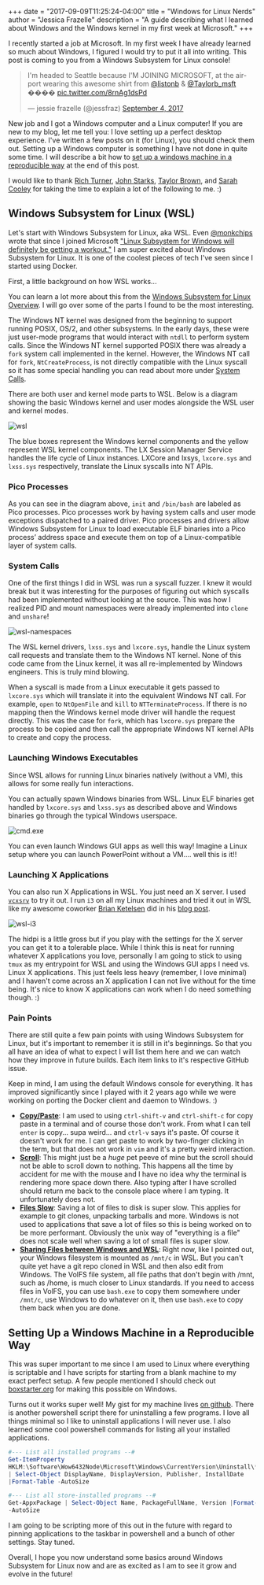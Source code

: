 +++
date = "2017-09-09T11:25:24-04:00"
title = "Windows for Linux Nerds"
author = "Jessica Frazelle"
description = "A guide describing what I learned about Windows and the Windows kernel in my first week at Microsoft."
+++

I recently started a job at Microsoft. In my first week I have already
learned so much about Windows, I figured I would try to put it all into
writing. This post is coming to you from a Windows Subsystem for Linux console!

<blockquote class="twitter-tweet" data-lang="en"><p lang="en" dir="ltr">I&#39;m
headed to Seattle because I&#39;M JOINING MICROSOFT, at the airport wearing
this awesome shirt from <a href="https://twitter.com/listonb">@listonb</a>
&amp; <a href="https://twitter.com/Taylorb_msft">@Taylorb_msft</a> ���� <a
href="https://t.co/8rnAg1dsPd">pic.twitter.com/8rnAg1dsPd</a></p>&mdash; jessie
frazelle (@jessfraz) <a
href="https://twitter.com/jessfraz/status/904710675779514368">September 4,
2017</a></blockquote>
<script async src="//platform.twitter.com/widgets.js" charset="utf-8"></script>

New job and I got a Windows computer and a Linux computer! If you are new to my
blog, let me tell you: I love setting up a perfect desktop experience.
I've written a few posts on it (for Linux), you should check them out.
Setting up a Windows
computer is something I have not done in quite some time. I will
describe a bit how to [set up a windows machine in a reproducible
way](#setting-up-a-windows-machine-in-a-reproducible-way) at the end of this
post.

I would like to thank [Rich Turner](https://twitter.com/richturn_ms), [John
Starks](https://twitter.com/gigastarks),
[Taylor Brown](https://twitter.com/Taylorb_msft), and [Sarah
Cooley](https://twitter.com/VirtualScooley) for taking the time to explain
a lot of the following to me. :)

## Windows Subsystem for Linux (WSL)

Let's start with Windows Subsystem for Linux, aka
WSL. Even [@monkchips](https://twitter.com/monkchips) wrote that since I joined
Microsoft ["Linux
Subsystem for Windows will definitely be getting
a workout."](https://redmonk.com/jgovernor/2017/09/06/on-hiring-jessie-frazelle-microsofts-developer-advocacy-hot-streak-continues/)
I am super excited about Windows Subsystem for Linux. It is one of the coolest
pieces of tech I've seen since I started using Docker.

First, a little background on how WSL works...

You can learn a lot more about this from the
[Windows Subsystem for Linux Overview](https://blogs.msdn.microsoft.com/wsl/2016/04/22/windows-subsystem-for-linux-overview/). I will go over some of the parts I found to be the most interesting.

The Windows NT kernel was designed from the beginning to support running POSIX,
OS/2, and other subsystems. In the early days, these were just user-mode
programs that would interact with `ntdll` to perform system calls. Since the
Windows NT kernel supported POSIX there was already a `fork` system call
implemented in the kernel. However, the Windows NT call for `fork`,
`NtCreateProcess`, is not directly compatible with the Linux syscall so it has
some special handling you can read about more under [System Calls](#system-calls).

There are both user and kernel mode parts to WSL. Below is a diagram showing
the basic Windows kernel and user modes alongside the WSL user and kernel
modes.

![wsl](/img/wsl.png)

The blue boxes represent the Windows kernel components and the yellow represent
WSL kernel components. The LX Session Manager Service handles the life cycle
of Linux instances. LXCore and lxsys, `lxcore.sys` and `lxss.sys` respectively,
translate the Linux syscalls into NT APIs.

### Pico Processes

As you can see in the diagram above, `init` and `/bin/bash` are labeled as
Pico processes. Pico processes work by having system calls and user mode
exceptions dispatched to a paired driver. Pico processes and drivers allow
Windows Subsystem for Linux to load executable ELF binaries into a Pico
process’ address space and execute them on top of a Linux-compatible layer of
system calls.

### System Calls

One of the first things I did in WSL was run a syscall fuzzer. I knew it would
break but it was interesting for the purposes of figuring out which syscalls
had been implemented without looking at the source. This was how I realized
PID and mount namespaces were already implemented into `clone` and `unshare`!

![wsl-namespaces](/img/wsl-unshare.gif)

The WSL kernel drivers, `lxss.sys` and `lxcore.sys`, handle the Linux system call
requests and translate them to the Windows NT kernel. None of this code came
from the Linux kernel, it was all re-implemented by Windows engineers. This is
truly mind blowing.

When a syscall is made from a Linux executable it gets
passed to `lxcore.sys` which will translate it into the equivalent Windows NT
call. For example, `open` to `NtOpenFile` and `kill` to
`NTTerminateProcess`. If there is no mapping then the Windows kernel mode
driver will handle the request directly. This was the case for `fork`, which
has `lxcore.sys` prepare the process to be copied and then call the appropriate
Windows NT kernel APIs to create and copy the process.

### Launching Windows Executables

Since WSL allows for running Linux binaries natively (without a VM),
this allows for some really fun interactions.

You can actually spawn Windows binaries from WSL. Linux ELF binaries get
handled by `lxcore.sys` and `lxss.sys` as described above and Windows binaries
go through the typical Windows userspace.

![cmd.exe](/img/cmd-exe.gif)

You can even launch Windows GUI apps as well this way! Imagine a Linux setup
where you can launch PowerPoint without a VM.... well this is it!!

### Launching X Applications

You can also run X Applications in WSL. You just need an X server. I used
[`vcxsrv`](https://sourceforge.net/projects/vcxsrv/) to try it out. I run
`i3` on all my Linux machines and tried it out in WSL like my awesome coworker [Brian Ketelsen](https://twitter.com/bketelsen)
did in his [blog post](https://brianketelsen.com/blog/i3-windows/).

![wsl-i3](/img/wsl-i3.jpg)

The hidpi is a little gross but if you play with the settings for the X server
you can get it to a tolerable place. While I think this is neat for running
whatever X applications you love, personally I am going to stick to
using `tmux` as my entrypoint for WSL and using the Windows GUI apps I need vs.
Linux X applications. This just feels less heavy (remember, I love minimal)
and I haven't come across an X application I can not live without for the
time being. It's nice to know X applications can work when I do need something
though. :)

### Pain Points

There are still quite a few pain points with using Windows Subsystem for Linux,
but it's important to remember it is still in it's beginnings.
So that you all have an idea of what to expect I will list
them here and we can watch how they improve in future builds. Each item links to
it's respective GitHub issue.

Keep in mind, I am using the default Windows console for everything. It has
improved significantly since I played with it 2 years ago while we were
working on porting the Docker client and daemon to Windows. :)

- [**Copy/Paste**](https://github.com/Microsoft/BashOnWindows/issues/235):
  I am used to using `ctrl-shift-v` and `ctrl-shift-c` for copy
  paste in a terminal and of course those don't work. From what I can tell
  `enter` is copy... supa weird... and `ctrl-v` says it's paste. Of course it
  doesn't work for me. I can get paste to work by two-finger clicking in the
  term, but that does not work in `vim` and it's a pretty weird interaction.
- [**Scroll**](https://github.com/Microsoft/BashOnWindows/issues/279):
  This might just be a _huge_ pet peeve of mine but the scroll
  should not be able to scroll down to nothing. This happens all the time by
  accident for me with the mouse and I have no idea why the terminal is
  rendering more space down there.
  Also typing after I have scrolled should return me back to the
  console place where I am typing. It unfortunately does not.
- [**Files Slow**](https://github.com/Microsoft/BashOnWindows/issues/873):
  Saving a lot of files to disk is super slow. This applies for
  example to git clones, unpacking tarballs and more. Windows is not used to
  applications that save a lot of files so this is being worked on to be more
  performant. Obviously the unix way of "everything is a file" does not scale
  well when saving a lot of small files is super slow.
- [**Sharing Files between Windows and
  WSL**](https://github.com/Microsoft/BashOnWindows/issues/1051):
  Right now, like I pointed out,
  your Windows filesystem is mounted as `/mnt/c` in WSL. But you can't quite
  yet have a git repo cloned in WSL and then also edit from Windows. The VolFS
  file system, all file paths that don't begin with /mnt, such as /home, is
  much closer to Linux standards. If you need to access files in VolFS,
  you can use `bash.exe` to copy them somewhere under `/mnt/c`,
  use Windows to do whatever on it, then use `bash.exe` to copy them back
  when you are done.

## Setting Up a Windows Machine in a Reproducible Way

This was super important to me since I am used to Linux where everything is
scriptable and I have scripts for starting from a blank machine to my exact
perfect setup. A few people mentioned I should check out
[boxstarter.org](http://boxstarter.org) for making this possible on Windows.

Turns out it works super well! My gist for my machine lives [on
github](https://gist.github.com/jessfraz/7c319b046daa101a4aaef937a20ff41f).
There is another powershell script there for uninstalling a few programs.
I love all things minimal so I like to uninstall applications I will never use.
I also learned some cool powershell commands for listing all your installed
applications.

```powershell
#--- List all installed programs --#
Get-ItemProperty
HKLM:\Software\Wow6432Node\Microsoft\Windows\CurrentVersion\Uninstall\*
| Select-Object DisplayName, DisplayVersion, Publisher, InstallDate
|Format-Table -AutoSize

#--- List all store-installed programs --#
Get-AppxPackage | Select-Object Name, PackageFullName, Version |Format-Table
-AutoSize
```

I am going to be scripting more of this out in the future with regard to
pinning applications to the taskbar in powershell and a bunch of other
settings. Stay tuned.

Overall, I hope you now understand some basics around Windows Subsystem for
Linux now and are as excited as I am to see it grow and evolve in the future!
